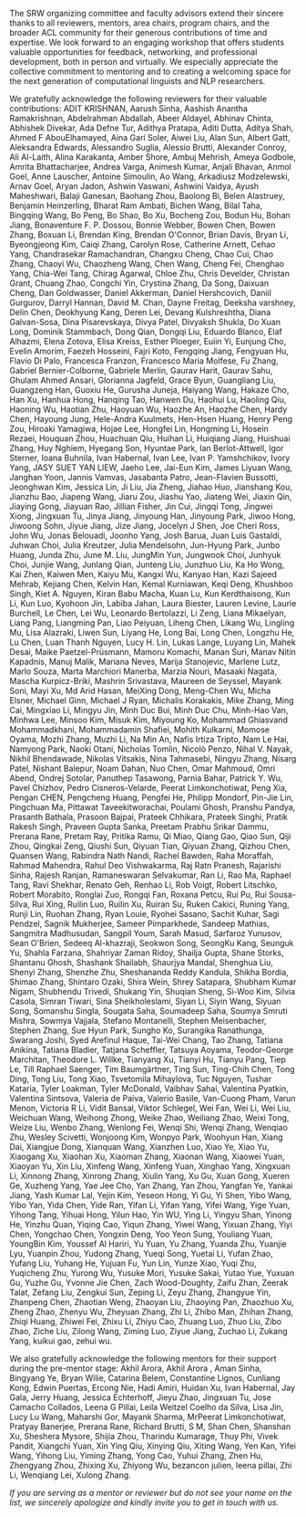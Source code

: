The SRW organizing committee and faculty advisors extend their sincere thanks to all reviewers, mentors, area chairs, program chairs, and the broader ACL community for their generous contributions of time and expertise. We look forward to an engaging workshop that offers students valuable opportunities for feedback, networking, and professional development, both in person and virtually. We especially appreciate the collective commitment to mentoring and to creating a welcoming space for the next generation of computational linguists and NLP researchers.

We gratefully acknowledge the following reviewers for their valuable contributions: ADIT KRISHNAN, Aarush Sinha, Aashish Anantha Ramakrishnan, Abdelrahman Abdallah, Abeer Aldayel, Abhinav Chinta, Abhishek Divekar, Ada Defne Tur, Adithya Pratapa, Aditi Dutta, Aditya Shah, Ahmed F AbouElhamayed, Aina Garí Soler, Aiwei Liu, Alan Sun, Albert Gatt, Aleksandra Edwards, Alessandro Suglia, Alessio Brutti, Alexander Conroy, Ali Al-Laith, Alina Karakanta, Amber Shore, Ambuj Mehrish, Ameya Godbole, Amrita Bhattacharjee, Andrea Varga, Animesh Kumar, Anjali Bhavan, Anmol Goel, Anne Lauscher, Antoine Simoulin, Ao Wang, Arkadiusz Modzelewski, Arnav Goel, Aryan Jadon, Ashwin Vaswani, Ashwini Vaidya, Ayush Maheshwari, Balaji Ganesan, Baohang Zhou, Baolong Bi, Belen Alastruey, Benjamin Heinzerling, Bharat Ram Ambati, Bichen Wang, Bilal Taha, Bingqing Wang, Bo Peng, Bo Shao, Bo Xu, Bocheng Zou, Bodun Hu, Bohan Jiang, Bonaventure F. P. Dossou, Bonnie Webber, Bowen Chen, Bowen Zhang, Boxuan Li, Brendan King, Brendan O'Connor, Brian Davis, Bryan Li, Byeongjeong Kim, Caiqi Zhang, Carolyn Rose, Catherine Arnett, Cehao Yang, Chandrasekar Ramachandran, Changxu Cheng, Chao Cui, Chao Zhang, Chaoyi Wu, Chaozheng Wang, Chen Wang, Cheng Fei, Chenghao Yang, Chia-Wei Tang, Chirag Agarwal, Chloe Zhu, Chris Develder, Christan Grant, Chuang Zhao, Congchi Yin, Crystina Zhang, Da Song, Daixuan Cheng, Dan Goldwasser, Daniel Akkerman, Daniel Hershcovich, Daniil Gurgurov, Darryl Hannan, David M. Chan, Dayne Freitag, Deeksha varshney, Delin Chen, Deokhyung Kang, Deren Lei, Devang Kulshreshtha, Diana Galvan-Sosa, Dina Pisarevskaya, Divya Patel, Divyaksh Shukla, Do Xuan Long, Dominik Stammbach, Dong Qian, Dongqi Liu, Eduardo Blanco, Elaf Alhazmi, Elena Zotova, Elisa Kreiss, Esther Ploeger, Euiin Yi, Eunjung Cho, Evelin Amorim, Faezeh Hosseini, Fajri Koto, Fengqing Jiang, Fengyuan Hu, Flavio Di Palo, Francesca Franzon, Francesco Maria Molfese, Fu Zhang, Gabriel Bernier-Colborne, Gabriele Merlin, Gaurav Harit, Gaurav Sahu, Ghulam Ahmed Ansari, Glorianna Jagfeld, Grace Byun, Guangliang Liu, Guangzeng Han, Guoxiu He, Gurusha Juneja, Haiyang Wang, Hakaze Cho, Han Xu, Hanhua Hong, Hanqing Tao, Hanwen Du, Haohui Lu, Haoling Qiu, Haoning Wu, Haotian Zhu, Haoyuan Wu, Haozhe An, Haozhe Chen, Hardy Chen, Hayoung Jung, Hele-Andra Kuulmets, Hen-Hsen Huang, Henry Peng Zou, Hiroaki Yamagiwa, Hojae Lee, Hongfei Lin, Hongming Li, Hosein Rezaei, Houquan Zhou, Huachuan Qiu, Huihan Li, Huiqiang Jiang, Huishuai Zhang, Huy Nghiem, Hyegang Son, Hyuntae Park, Ian Berlot-Attwell, Igor Sterner, Ioana Buhnila, Ivan Habernal, Ivan Lee, Ivan P. Yamshchikov, Ivory Yang, JASY SUET YAN LIEW, Jaeho Lee, Jai-Eun Kim, James Liyuan Wang, Janghan Yoon, Jannis Vamvas, Jasabanta Patro, Jean-Flavien Bussotti, Jeonghwan Kim, Jessica Lin, Ji Liu, Jia Zheng, Jiahao Huo, Jianshang Kou, Jianzhu Bao, Jiapeng Wang, Jiaru Zou, Jiashu Yao, Jiateng Wei, Jiaxin Qin, Jiaying Gong, Jiayuan Rao, Jillian Fisher, Jin Cui, Jingqi Tong, Jingwei Xiong, Jingxuan Tu, Jinya Jiang, Jinyoung Han, Jinyoung Park, Jiwoo Hong, Jiwoong Sohn, Jiyue Jiang, Jize Jiang, Jocelyn J Shen, Joe Cheri Ross, John Wu, Jonas Belouadi, Joonho Yang, Josh Barua, Juan Luis Gastaldi, Juhwan Choi, Julia Kreutzer, Julia Mendelsohn, Jun-Hyung Park, Junbo Huang, Junda Zhu, June M. Liu, JungMin Yun, Jungwook Choi, Junhyuk Choi, Junjie Wang, Junlang Qian, Junteng Liu, Junzhuo Liu, Ka Ho Wong, Kai Zhen, Kaiwen Men, Kaiyu Mu, Kangxi Wu, Kanyao Han, Kazi Sajeed Mehrab, Kejiang Chen, Kelvin Han, Kemal Kurniawan, Keqi Deng, Khushboo Singh, Kiet A. Nguyen, Kiran Babu Macha, Kuan Lu, Kun Kerdthaisong, Kun Li, Kun Luo, Kyohoon Jin, Labiba Jahan, Laura Biester, Lauren Levine, Laurie Burchell, Le Chen, Lei Wu, Leonardo Bertolazzi, Li Zeng, Liana Mikaelyan, Liang Pang, Liangming Pan, Liao Peiyuan, Liheng Chen, Likang Wu, Lingling Mu, Lisa Alazraki, Liwen Sun, Liyang He, Long Bai, Long Chen, Longzhu He, Lu Chen, Luan Thanh Nguyen, Lucy H. Lin, Lukas Lange, Luyang Lin, Mahek Desai, Maike Paetzel-Prüsmann, Mamoru Komachi, Manan Suri, Manav Nitin Kapadnis, Manuj Malik, Mariana Neves, Marija Stanojevic, Marlene Lutz, Marlo Souza, Marta Marchiori Manerba, Marzia Nouri, Masaaki Nagata, Mascha Kurpicz-Briki, Mashrin Srivastava, Maureen de Seyssel, Mayank Soni, Mayi Xu, Md Arid Hasan, MeiXing Dong, Meng-Chen Wu, Micha Elsner, Michael Ginn, Michael J Ryan, Michalis Korakakis, Mike Zhang, Ming Cai, Mingxiao Li, Mingyu Jin, Minh Duc Bui, Minh Duc Chu, Minh-Hao Van, Minhwa Lee, Minsoo Kim, Misuk Kim, Miyoung Ko, Mohammad Ghiasvand Mohammadkhani, Mohammadamin Shafiei, Mohith Kulkarni, Momose Oyama, Mozhi Zhang, Muzhi Li, Na Min An, Nafis Irtiza Tripto, Nam Le Hai, Namyong Park, Naoki Otani, Nicholas Tomlin, Nicolò Penzo, Nihal V. Nayak, Nikhil Bhendawade, Nikolas Vitsakis, Nina Tahmasebi, Ningyu Zhang, Nisarg Patel, Nishant Balepur, Noam Dahan, Nuo Chen, Omar Mahmoud, Omri Abend, Ondrej Sotolar, Panuthep Tasawong, Parnia Bahar, Patrick Y. Wu, Pavel Chizhov, Pedro Cisneros-Velarde, Peerat Limkonchotiwat, Peng Xia, Pengan CHEN, Pengcheng Huang, Pengfei He, Philipp Mondorf, Pin-Jie Lin, Pingchuan Ma, Pittawat Taveekitworachai, Poulami Ghosh, Pranshu Pandya, Prasanth Bathala, Prasoon Bajpai, Prateek Chhikara, Prateek Singhi, Pratik Rakesh Singh, Praveen Gupta Sanka, Preetam Prabhu Srikar Dammu, Prerana Rane, Pretam Ray, Pritika Ramu, Qi Miao, Qiang Gao, Qiao Sun, Qiji Zhou, Qingkai Zeng, Qiushi Sun, Qiyuan Tian, Qiyuan Zhang, Qizhou Chen, Quansen Wang, Rabindra Nath Nandi, Rachel Bawden, Raha Moraffah, Rahmad Mahendra, Rahul Deo Vishwakarma, Raj Ratn Pranesh, Rajarishi Sinha, Rajesh Ranjan, Ramaneswaran Selvakumar, Ran Li, Rao Ma, Raphael Tang, Ravi Shekhar, Renato Geh, Renhao Li, Rob Voigt, Robert Litschko, Robert Morabito, Ronglai Zuo, Rongqi Fan, Roxana Petcu, Rui Pu, Rui Sousa-Silva, Rui Xing, Ruilin Luo, Ruilin Xu, Ruiran Su, Ruken Cakici, Runing Yang, Runji Lin, Ruohan Zhang, Ryan Louie, Ryohei Sasano, Sachit Kuhar, Sagi Pendzel, Sagnik Mukherjee, Sameer Pimparkhede, Sandeep Mathias, Sangmitra Madhusudan, Sangpil Youm, Sarah Masud, Sarfaroz Yunusov, Sean O'Brien, Sedeeq Al-khazraji, Seokwon Song, SeongKu Kang, Seunguk Yu, Shahla Farzana, Shahriyar Zaman Ridoy, Shailja Gupta, Shane Storks, Shantanu Ghosh, Shashank Shailabh, Shaurjya Mandal, Shenghua Liu, Shenyi Zhang, Shenzhe Zhu, Sheshananda Reddy Kandula, Shikha Bordia, Shimao Zhang, Shintaro Ozaki, Shira Wein, Shrey Satapara, Shubham Kumar Nigam, Shubhendu Trivedi, Shukang Yin, Shuqian Sheng, Si-Woo Kim, Silvia Casola, Simran Tiwari, Sina Sheikholeslami, Siyan Li, Siyin Wang, Siyuan Song, Somanshu Singla, Sougata Saha, Soumadeep Saha, Soumya Smruti Mishra, Sowmya Vajjala, Stefano Montanelli, Stephen Meisenbacher, Stephen Zhang, Sue Hyun Park, Sungho Ko, Surangika Ranathunga, Swarang Joshi, Syed Arefinul Haque, Tai-Wei Chang, Tao Zhang, Tatiana Anikina, Tatiana Bladier, Tatjana Scheffler, Tatsuya Aoyama, Teodor-George Marchitan, Theodore L. Willke, Tianyang Xu, Tianyi Hu, Tianyu Pang, Tiep Le, Till Raphael Saenger, Tim Baumgärtner, Ting Sun, Ting-Chih Chen, Tong Ding, Tong Liu, Tong Xiao, Tsvetomila Mihaylova, Tuc Nguyen, Tushar Kataria, Tyler Loakman, Tyler McDonald, Vaibhav Sahai, Valentina Pyatkin, Valentina Sintsova, Valeria de Paiva, Valerio Basile, Van-Cuong Pham, Varun Menon, Victoria R Li, Vidit Bansal, Viktor Schlegel, Wei Fan, Wei Li, Wei Liu, Weichuan Wang, Weihong Zhong, Weike Zhao, Weiliang Zhao, Weixi Tong, Weize Liu, Wenbo Zhang, Wenlong Fei, Wenqi Shi, Wenqi Zhang, Wenqiao Zhu, Wesley Scivetti, Wonjoong Kim, Wonpyo Park, Woohyun Han, Xiang Dai, Xiangjue Dong, Xianquan Wang, Xianzhen Luo, Xiao Ye, Xiao Yu, Xiaogang Xu, Xiaohan Xu, Xiaoman Zhang, Xiaonan Wang, Xiaowei Yuan, Xiaoyan Yu, Xin Liu, Xinfeng Wang, Xinfeng Yuan, Xinghao Yang, Xingxuan Li, Xinnong Zhang, Xinrong Zhang, Xiulin Yang, Xu Gu, Xuan Gong, Xueren Ge, Xuzheng Yang, Yae Jee Cho, Yan Zhang, Yan Zhou, Yangfan Ye, Yankai Jiang, Yash Kumar Lal, Yejin Kim, Yeseon Hong, Yi Gu, Yi Shen, Yibo Wang, Yibo Yan, Yida Chen, Yide Ran, Yifan Li, Yifan Yang, Yifei Wang, Yige Yuan, Yihong Tang, Yihuai Hong, Yilun Hao, Yin WU, Ying Li, Yingyu Shan, Yinong He, Yinzhu Quan, Yiqing Cao, Yiqun Zhang, Yiwei Wang, Yixuan Zhang, Yiyi Chen, Yongchao Chen, Yongxin Deng, Yoo Yeon Sung, Youliang Yuan, YoungBin Kim, Youssef Al Hariri, Yu Yuan, Yu Zhang, Yuanda Zhu, Yuanjie Lyu, Yuanpin Zhou, Yudong Zhang, Yueqi Song, Yuetai Li, Yufan Zhao, Yufang Liu, Yuhang He, Yujuan Fu, Yun Lin, Yunze Xiao, Yuqi Zhu, Yuqicheng Zhu, Yurong Wu, Yusuke Mori, Yusuke Sakai, Yutao Yue, Yuxuan Gu, Yuzhe Gu, Yvonne Jie Chen, Zach Wood-Doughty, Zaifu Zhan, Zeerak Talat, Zefang Liu, Zengkui Sun, Zeping Li, Zeyu Zhang, Zhangyue Yin, Zhanpeng Chen, Zhaotian Weng, Zhaoyan Liu, Zhaoying Pan, Zhaozhuo Xu, Zheng Zhao, Zhenyu Wu, Zheyuan Zhang, Zhi Li, Zhibo Man, Zhihan Zhang, Zhiqi Huang, Zhiwei Fei, Zhixu Li, Zhiyu Cao, Zhuang Luo, Zhuo Liu, Zibo Zhao, Ziche Liu, Zilong Wang, Ziming Luo, Ziyue Jiang, Zuchao Li, Zukang Yang, kuikui gao, zehui wu.

We also gratefully acknowledge the following mentors for their support during the pre-mentor stage: Akhil Arora, Akhil Arora , Aman Sinha, Bingyang Ye, Bryan Wilie, Catarina Belem, Constantine Lignos, Cunliang Kong, Edwin Puertas, Ercong Nie, Hadi Amiri, Huidan Xu, Ivan Habernal, Jay Gala, Jerry Huang, Jessica Echterhoff, Jieyu Zhao, Jingxuan Tu, Jose Camacho Collados, Leena G Pillai, Leila Weitzel Coelho da Silva, Lisa Jin, Lucy Lu Wang, Maharshi Gor, Mayank Sharma, MrPeerat Limkonchotiwat, Pratyay Banerjee, Prerana Rane, Richard Brutti, S M, Shan Chen, Shanshan Xu, Sheshera Mysore, Shijia Zhou, Tharindu Kumarage, Thuy Phi, Vivek Pandit, Xiangchi Yuan, Xin Ying Qiu, Xinying Qiu, Xiting Wang, Yen Kan, Yifei Wang, Yihong Liu, Yiming Zhang, Yong Cao, Yuhui Zhang, Zhen Hu, Zhengyang Zhou, Zhixing Xu, Zhiyong Wu, bezancon julien, leena pillai, Zhi Li, Wenqiang Lei, Xulong Zhang.

*If you are serving as a mentor or reviewer but do not see your name on the list, we sincerely apologize and kindly invite you to get in touch with us.*